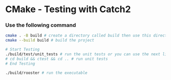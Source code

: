 # CMake - Testing with Catch2

### Use the following command
```bash
cmake . -B build # create a directory called build then use this directory
cmake --build build # build the project

# Start Testing
./build/test/unit_tests # run the unit tests or you can use the next line to run tests instead of this line
# cd build && ctest && cd .. # run unit tests
# End Testing

./build/rooster # run the executable
```
